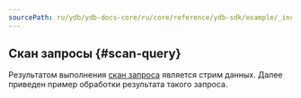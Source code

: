```yaml
---
sourcePath: ru/ydb/ydb-docs-core/ru/core/reference/ydb-sdk/example/_includes/steps/08_scan_query.md
---
```

## Скан запросы {#scan-query}

Результатом выполнения [скан запроса](../../../../../concepts/scan_query.md) является стрим данных. Далее приведен пример обработки результата такого запроса.
